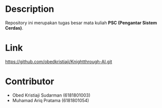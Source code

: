 # Description
Repository ini merupakan tugas besar mata kuliah __PSC (Pengantar Sistem Cerdas)__.

# Link
https://github.com/obedkristiaji/Knightthrough-AI.git

# Contributor
- Obed Kristiaji Sudarman (6181801003)
- Muhamad Ariq Pratama (6181801054)
